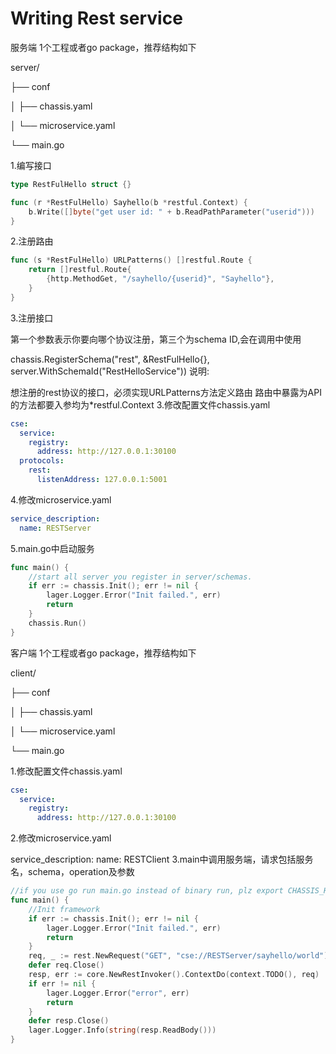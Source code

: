 Writing Rest service
==========================
服务端
1个工程或者go package，推荐结构如下

server/

├── conf

│ ├── chassis.yaml

│ └── microservice.yaml

└── main.go

1.编写接口
```go
type RestFulHello struct {}

func (r *RestFulHello) Sayhello(b *restful.Context) {
    b.Write([]byte("get user id: " + b.ReadPathParameter("userid")))
}
```
2.注册路由
```go
func (s *RestFulHello) URLPatterns() []restful.Route {
    return []restful.Route{
        {http.MethodGet, "/sayhello/{userid}", "Sayhello"},
    }
}
```
3.注册接口

第一个参数表示你要向哪个协议注册，第三个为schema ID,会在调用中使用

chassis.RegisterSchema("rest", &RestFulHello{}, server.WithSchemaId("RestHelloService"))
说明:

想注册的rest协议的接口，必须实现URLPatterns方法定义路由
路由中暴露为API的方法都要入参均为*restful.Context
3.修改配置文件chassis.yaml
```yaml
cse:
  service:
    registry:
      address: http://127.0.0.1:30100
  protocols:
    rest:
      listenAddress: 127.0.0.1:5001
```
4.修改microservice.yaml
```yaml
service_description:
  name: RESTServer
```
5.main.go中启动服务
```go
func main() {
    //start all server you register in server/schemas.
    if err := chassis.Init(); err != nil {
        lager.Logger.Error("Init failed.", err)
        return
    }
    chassis.Run()
}
```
客户端
1个工程或者go package，推荐结构如下

client/

├── conf

│ ├── chassis.yaml

│ └── microservice.yaml

└── main.go

1.修改配置文件chassis.yaml
```yaml
cse:
  service:
    registry:
      address: http://127.0.0.1:30100
```
2.修改microservice.yaml

service_description:
  name: RESTClient
3.main中调用服务端，请求包括服务名，schema，operation及参数
```go
//if you use go run main.go instead of binary run, plz export CHASSIS_HOME=/path/to/conf/folder
func main() {
    //Init framework
    if err := chassis.Init(); err != nil {
        lager.Logger.Error("Init failed.", err)
        return
    }
    req, _ := rest.NewRequest("GET", "cse://RESTServer/sayhello/world")
    defer req.Close()
    resp, err := core.NewRestInvoker().ContextDo(context.TODO(), req)
    if err != nil {
        lager.Logger.Error("error", err)
        return
    }
    defer resp.Close()
    lager.Logger.Info(string(resp.ReadBody()))
}
```